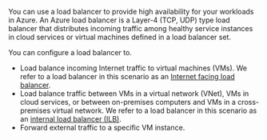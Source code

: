 You can use a load balancer to provide high availability for your workloads in Azure. An Azure load balancer is a Layer-4 (TCP, UDP) type load balancer that distributes incoming traffic among healthy service instances in cloud services or virtual machines defined in a load balancer set.

You can configure a load balancer to.

* Load balance incoming Internet traffic to virtual machines (VMs). We refer to a load balancer in this scenario as an [Internet facing load balancer](load-balancer-internet-overview.md).
* Load balance traffic between VMs in a virtual network (VNet), VMs in cloud services, or between on-premises computers and VMs in a cross-premises virtual network. We refer to a load balancer in this scenario as an [internal load balancer (ILB)](load-balancer-internal-overview.md).
* Forward external traffic to a specific VM instance.

